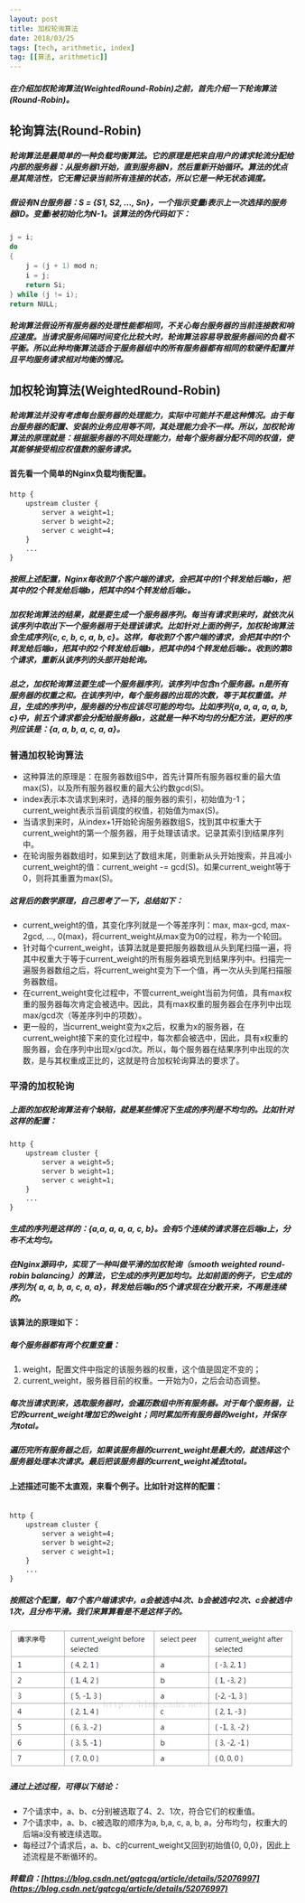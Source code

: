 ```yaml
---
layout: post
title: 加权轮询算法
date: 2018/03/25
tags: [tech, arithmetic, index]
tag: [[算法, arithmetic]]
---
```


##### 在介绍加权轮询算法(WeightedRound-Robin)之前，首先介绍一下轮询算法(Round-Robin)。

## 轮询算法(Round-Robin)
##### 轮询算法是最简单的一种负载均衡算法。它的原理是把来自用户的请求轮流分配给内部的服务器：从服务器1开始，直到服务器N，然后重新开始循环。算法的优点是其简洁性，它无需记录当前所有连接的状态，所以它是一种无状态调度。
<!--more-->

##### 假设有N台服务器：S = {S1, S2, …, Sn}，一个指示变量i表示上一次选择的服务器ID。变量i被初始化为N-1。该算法的伪代码如下：
```java
j = i;
do
{
    j = (j + 1) mod n;
    i = j;
    return Si;
} while (j != i);
return NULL;
```
##### 轮询算法假设所有服务器的处理性能都相同，不关心每台服务器的当前连接数和响应速度。当请求服务间隔时间变化比较大时，轮询算法容易导致服务器间的负载不平衡。所以此种均衡算法适合于服务器组中的所有服务器都有相同的软硬件配置并且平均服务请求相对均衡的情况。

## 加权轮询算法(WeightedRound-Robin)
##### 轮询算法并没有考虑每台服务器的处理能力，实际中可能并不是这种情况。由于每台服务器的配置、安装的业务应用等不同，其处理能力会不一样。所以，加权轮询算法的原理就是：根据服务器的不同处理能力，给每个服务器分配不同的权值，使其能够接受相应权值数的服务请求。

#### 首先看一个简单的Nginx负载均衡配置。
```nginx
http {
    upstream cluster {
        server a weight=1;
        server b weight=2;
        server c weight=4;
    }
    ...
}
```

##### 按照上述配置，Nginx每收到7个客户端的请求，会把其中的1个转发给后端a，把其中的2个转发给后端b，把其中的4个转发给后端c。

##### 加权轮询算法的结果，就是要生成一个服务器序列。每当有请求到来时，就依次从该序列中取出下一个服务器用于处理该请求。比如针对上面的例子，加权轮询算法会生成序列{c, c, b, c, a, b, c}。这样，每收到7个客户端的请求，会把其中的1个转发给后端a，把其中的2个转发给后端b，把其中的4个转发给后端c。收到的第8个请求，重新从该序列的头部开始轮询。

##### 总之，加权轮询算法要生成一个服务器序列，该序列中包含n个服务器。n是所有服务器的权重之和。在该序列中，每个服务器的出现的次数，等于其权重值。并且，生成的序列中，服务器的分布应该尽可能的均匀。比如序列{a, a, a, a, a, b, c}中，前五个请求都会分配给服务器a，这就是一种不均匀的分配方法，更好的序列应该是：{a, a, b, a, c, a, a}。

### 普通加权轮询算法
* 这种算法的原理是：在服务器数组S中，首先计算所有服务器权重的最大值max(S)，以及所有服务器权重的最大公约数gcd(S)。
* index表示本次请求到来时，选择的服务器的索引，初始值为-1；current_weight表示当前调度的权值，初始值为max(S)。
* 当请求到来时，从index+1开始轮询服务器数组S，找到其中权重大于current_weight的第一个服务器，用于处理该请求。记录其索引到结果序列中。
* 在轮询服务器数组时，如果到达了数组末尾，则重新从头开始搜索，并且减小current_weight的值：current_weight -= gcd(S)。如果current_weight等于0，则将其重置为max(S)。

##### 这背后的数学原理，自己思考了一下，总结如下：
* current_weight的值，其变化序列就是一个等差序列：max, max-gcd, max-2gcd, …, 0(max)，将current_weight从max变为0的过程，称为一个轮回。
* 针对每个current_weight，该算法就是要把服务器数组从头到尾扫描一遍，将其中权重大于等于current_weight的所有服务器填充到结果序列中。扫描完一遍服务器数组之后，将current_weight变为下一个值，再一次从头到尾扫描服务器数组。
* 在current_weight变化过程中，不管current_weight当前为何值，具有max权重的服务器每次肯定会被选中。因此，具有max权重的服务器会在序列中出现max/gcd次（等差序列中的项数）。
* 更一般的，当current_weight变为x之后，权重为x的服务器，在current_weight接下来的变化过程中，每次都会被选中，因此，具有x权重的服务器，会在序列中出现x/gcd次。所以，每个服务器在结果序列中出现的次数，是与其权重成正比的，这就是符合加权轮询算法的要求了。

### 平滑的加权轮询
##### 上面的加权轮询算法有个缺陷，就是某些情况下生成的序列是不均匀的。比如针对这样的配置：
```nginx
http {
    upstream cluster {
        server a weight=5;
        server b weight=1;
        server c weight=1;
    }
    ...
}
```
##### 生成的序列是这样的：{a,a, a, a, a, c, b}。会有5个连续的请求落在后端a上，分布不太均匀。
##### 在Nginx源码中，实现了一种叫做平滑的加权轮询（smooth weighted round-robin balancing）的算法，它生成的序列更加均匀。比如前面的例子，它生成的序列为{ a, a, b, a, c, a, a}，转发给后端a的5个请求现在分散开来，不再是连续的。

#### 该算法的原理如下：
##### 每个服务器都有两个权重变量：
1. weight，配置文件中指定的该服务器的权重，这个值是固定不变的；
2. current_weight，服务器目前的权重。一开始为0，之后会动态调整。

##### 每次当请求到来，选取服务器时，会遍历数组中所有服务器。对于每个服务器，让它的current_weight增加它的weight；同时累加所有服务器的weight，并保存为total。
##### 遍历完所有服务器之后，如果该服务器的current_weight是最大的，就选择这个服务器处理本次请求。最后把该服务器的current_weight减去total。

#### 上述描述可能不太直观，来看个例子。比如针对这样的配置：
```nginx

http {
    upstream cluster {
        server a weight=4;
        server b weight=2;
        server c weight=1;
    }
    ...
}
```

##### 按照这个配置，每7个客户端请求中，a会被选中4次、b会被选中2次、c会被选中1次，且分布平滑。我们来算算看是不是这样子的。
![](/img/arithmetic/WeightedRound.png)

##### 通过上述过程，可得以下结论：
* 7个请求中，a、b、c分别被选取了4、2、1次，符合它们的权重值。
* 7个请求中，a、b、c被选取的顺序为a, b,a, c, a, b, a，分布均匀，权重大的后端a没有被连续选取。
* 每经过7个请求后，a、b、c的current_weight又回到初始值{0, 0,0}，因此上述流程是不断循环的。

##### 转载自：[https://blog.csdn.net/gqtcgq/article/details/52076997](https://blog.csdn.net/gqtcgq/article/details/52076997)